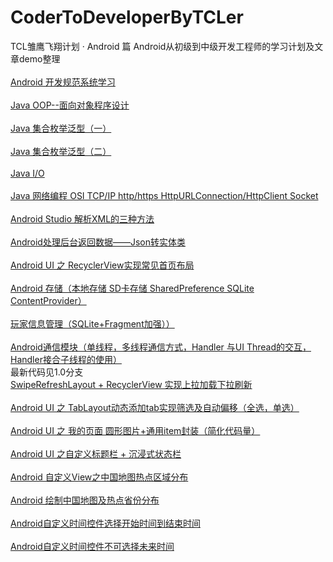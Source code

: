 # CoderToDeveloperByTCLer
TCL雏鹰飞翔计划 · Android 篇
Android从初级到中级开发工程师的学习计划及文章demo整理
<br>
<br>
[Android 开发规范系统学习](http://blog.csdn.net/dt235201314/article/details/66477296 "点击进入")
<br>
<br>
[Java OOP--面向对象程序设计](http://blog.csdn.net/dt235201314/article/details/69162998 "点击进入")
<br>
<br>
[Java 集合枚举泛型（一）](http://blog.csdn.net/dt235201314/article/details/70210256 "点击进入")
<br>
<br>
[Java 集合枚举泛型（二）](http://blog.csdn.net/dt235201314/article/details/70228260 "点击进入")
<br>
<br>
[Java I/O](http://blog.csdn.net/dt235201314/article/details/70841306 "点击进入")
<br>
<br>
[Java 网络编程 OSI TCP/IP http/https HttpURLConnection/HttpClient Socket](http://blog.csdn.net/dt235201314/article/details/71480961 "点击进入")
<br>
<br>
[ Android Studio 解析XML的三种方法](http://blog.csdn.net/dt235201314/article/details/71588252 "点击进入")
<br>
<br>
[ Android处理后台返回数据——Json转实体类](http://blog.csdn.net/dt235201314/article/details/69951885 "点击进入")
<br>
<br>
[Android UI 之 RecyclerView实现常见首页布局](http://blog.csdn.net/dt235201314/article/details/72833218 "点击进入")
<br>
<br>
[Android 存储（本地存储 SD卡存储 SharedPreference SQLite ContentProvider）](http://blog.csdn.net/dt235201314/article/details/73176149 "点击进入")
<br>
<br>
[玩家信息管理（SQLite+Fragment加强））](http://blog.csdn.net/dt235201314/article/details/50463194 "点击进入")
<br>
<br>
[Android通信模块（单线程，多线程通信方式，Handler 与UI Thread的交互，Handler接合子线程的使用）](http://blog.csdn.net/dt235201314/article/details/73823653 "点击进入")
<br>
最新代码见1.0分支
<br>
[SwipeRefreshLayout + RecyclerView 实现上拉加载下拉刷新](http://blog.csdn.net/dt235201314/article/details/75305222 "点击进入")
<br>
<br>
[Android UI 之 TabLayout动态添加tab实现筛选及自动偏移（全选，单选）](http://blog.csdn.net/dt235201314/article/details/76528029 "点击进入")
<br>
<br>
[Android UI 之 我的页面 圆形图片+通用item封装（简化代码量）](http://blog.csdn.net/dt235201314/article/details/76885747 "点击进入")
<br>
<br>
[Android UI 之自定义标题栏 + 沉浸式状态栏](http://blog.csdn.net/dt235201314/article/details/77161904 "")
<br>
<br>
[Android 自定义View之中国地图热点区域分布](http://blog.csdn.net/dt235201314/article/details/78133932 "")
<br>
<br>
[Android 绘制中国地图及热点省份分布](http://blog.csdn.net/dt235201314/article/details/78190492 "")
<br>
<br>
[Android自定义时间控件选择开始时间到结束时间](http://blog.csdn.net/dt235201314/article/details/78678419 "")
<br>
<br>
[Android自定义时间控件不可选择未来时间](http://blog.csdn.net/dt235201314/article/details/78718066 "")

